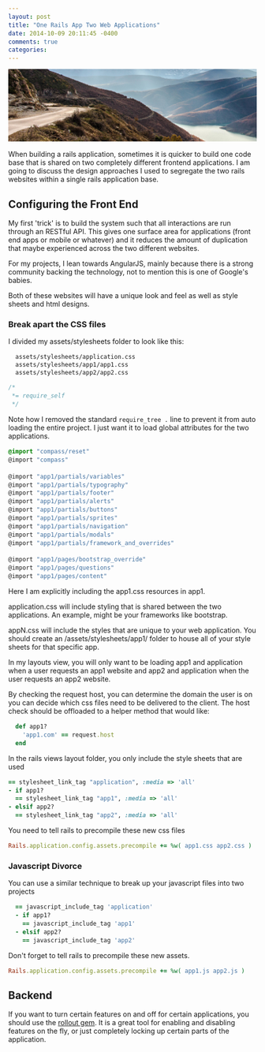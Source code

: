 ```yaml
---
layout: post
title: "One Rails App Two Web Applications"
date: 2014-10-09 20:11:45 -0400
comments: true
categories:
---
```


<img src="/images/mountains.jpeg" alt="mountains" title="One Rails App Two Web Applications" class="banner-img"  />

When building a rails application, sometimes it is quicker to build one code base that is shared on two completely different frontend applications.  I am going to discuss the design approaches I used to segregate the two rails websites within a single rails application base.

## Configuring the Front End
My first 'trick' is to build the system such that all interactions are run through an RESTful API.  This gives one surface area for applications (front end apps or mobile or whatever) and it reduces the amount of duplication that maybe experienced across the two different websites.

For my projects, I lean towards AngularJS, mainly because there is a strong community backing the technology, not to mention this is one of Google's babies.

Both of these websites will have a unique look and feel as well as style sheets and html designs.

### Break apart the CSS files
I divided my assets/stylesheets folder to look like this:

```
  assets/stylesheets/application.css
  assets/stylesheets/app1/app1.css
  assets/stylesheets/app2/app2.css
```

```css application.css
/*
 *= require_self
 */
```

Note how I removed the standard `require_tree .` line to prevent it from auto loading the entire project.  I just want it to load global attributes for the two applications.

```css app1.css.scss
@import "compass/reset"
@import "compass"

@import "app1/partials/variables"
@import "app1/partials/typography"
@import "app1/partials/footer"
@import "app1/partials/alerts"
@import "app1/partials/buttons"
@import "app1/partials/sprites"
@import "app1/partials/navigation"
@import "app1/partials/modals"
@import "app1/partials/framework_and_overrides"

@import "app1/pages/bootstrap_override"
@import "app1/pages/questions"
@import "app1/pages/content"
```

Here I am explicitly including the app1.css resources in app1.

application.css will include styling that is shared between the two applications.  An example, might be your frameworks like bootstrap.

appN.css will include the styles that are unique to your web application.  You should create an /assets/stylesheets/app1/ folder to house all of your style sheets for that specific app.

In my layouts view, you will only want to be loading app1 and application when a user requests an app1 website and app2 and application when the user requests an app2 website.

By checking the request host, you can determine the domain the user is on you can decide which css files need to be delivered to the client.  The host check should be offloaded to a helper method that would like:

```ruby
  def app1?
    'app1.com' == request.host
  end
```

In the rails views layout folder, you only include the style sheets that are used

```ruby layout.html.slim
== stylesheet_link_tag "application", :media => 'all'
- if app1?
  == stylesheet_link_tag "app1", :media => 'all'
- elsif app2?
  == stylesheet_link_tag "app2", :media => 'all'
```

You need to tell rails to precompile these new css files

```ruby config/initializers/assets.rb
Rails.application.config.assets.precompile += %w( app1.css app2.css )
```

### Javascript Divorce

You can use a similar technique to break up your javascript files into two projects

```ruby layout.html.slim
  == javascript_include_tag 'application'
  - if app1?
    == javascript_include_tag 'app1'
  - elsif app2?
    == javascript_include_tag 'app2'
```

Don't forget to tell rails to precompile these new assets.

```ruby config/initializers/assets.rb
Rails.application.config.assets.precompile += %w( app1.js app2.js )
```

## Backend

If you want to turn certain features on and off for certain applications, you should use the [rollout gem](https://github.com/FetLife/rollout).  It is a great tool for enabling and disabling features on the fly, or just completely locking up certain parts of the application.

